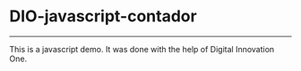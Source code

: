# DIO-javascript-contador
---
This is a javascript demo. It was done with the help of Digital Innovation One.
